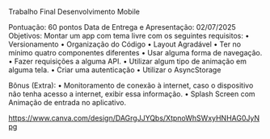 Trabalho Final Desenvolvimento Mobile

Pontuação: 60 pontos
Data de Entrega e Apresentação: 02/07/2025
Objetivos: Montar um app com tema livre com os seguintes requisitos:
• Versionamento
• Organização do Código
• Layout Agradável
• Ter no mínimo quatro componentes diferentes
• Usar alguma forma de navegação.
• Fazer requisições a alguma API.
• Utilizar algum tipo de animação em alguma tela.
• Criar uma autenticação
• Utilizar o AsyncStorage

Bônus (Extra):
• Monitoramento de conexão à internet, caso o dispositivo não tenha acesso a
internet, exibir essa informação.
• Splash Screen com Animação de entrada no aplicativo.

https://www.canva.com/design/DAGrgJJYQbs/XtpnoWhSWxyHNHAG0JyNpg
